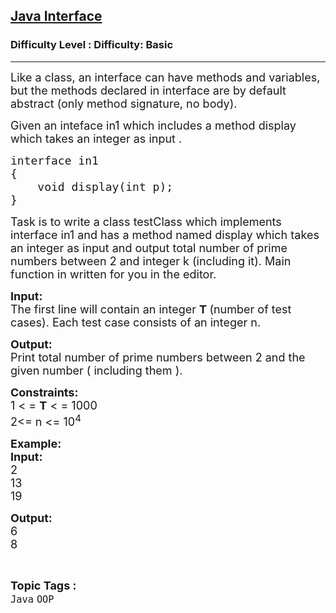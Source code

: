 <h2><a href="https://www.geeksforgeeks.org/problems/java-interface/1?page=3&category=Java&sortBy=submissions">Java Interface</a></h2><h3>Difficulty Level : Difficulty: Basic</h3><hr><div class="problems_problem_content__Xm_eO"><p><span style="font-size: 18px;">Like a class, an interface can have methods and variables, but the methods declared in interface are by default abstract (only method signature, no body). &nbsp;</span></p>
<p><span style="font-size: 18px;">Given an inteface in1 which includes a method display which takes an integer as input .</span></p>
<pre><span style="font-size: 18px;">interface in1
{
    void display(int p);
}</span></pre>
<p><span style="font-size: 18px;">Task is to write a class testClass which implements interface in1 and has a method named display which takes an integer as input and output total number of prime numbers between 2 and integer k (including it). Main function in written for you in the editor.</span></p>
<p><span style="font-size: 18px;"><strong>Input:&nbsp;</strong><br>The first line will&nbsp;contain&nbsp;an&nbsp;integer&nbsp;<strong>T&nbsp;</strong>(number of test cases). Each test case consists of an integer n.</span></p>
<p><span style="font-size: 18px;"><strong>Output:&nbsp;</strong><br>Print total number of prime numbers between 2 and the given number ( including them ).</span></p>
<p><span style="font-size: 18px;"><strong>Constraints:&nbsp;</strong><br>1 &lt; =&nbsp;<strong>T</strong>&nbsp;&lt; = 1000<br>2&lt;= n &lt;= 10<sup>4</sup></span></p>
<p><span style="font-size: 18px;"><strong>Example:<br>Input:</strong><br>2<br>13<br>19</span></p>
<p><span style="font-size: 18px;"><strong>Output:</strong><br>6<br>8</span></p></div><br><p><span style=font-size:18px><strong>Topic Tags : </strong><br><code>Java</code>&nbsp;<code>OOP</code>&nbsp;